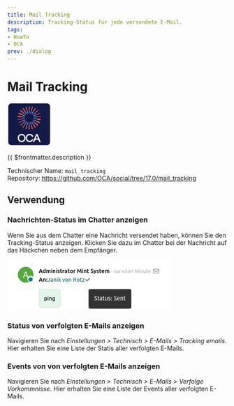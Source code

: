 ```yaml
---
title: Mail Tracking
description: Tracking-Status für jede versendete E-Mail.
tags:
- HowTo
- OCA
prev: ./dialog
---
```

# Mail Tracking
![icon_oca_app](attachments/icon_oca_app.png)

{{ $frontmatter.description }}

Technischer Name: `mail_tracking`\
Repository: <https://github.com/OCA/social/tree/17.0/mail_tracking>

## Verwendung

### Nachrichten-Status im Chatter anzeigen

Wenn Sie aus dem Chatter eine Nachricht versendet haben, können Sie den Tracking-Status anzeigen. Klicken Sie dazu im Chatter bei der Nachricht auf das Häckchen neben dem Empfänger.

![](attachments/Mail%20Tracking%20Status.png)

### Status von verfolgten E-Mails anzeigen

Navigieren Sie nach *Einstellungen > Technisch > E-Mails > Tracking emails*. Hier erhalten Sie eine Liste der Statis aller verfolgten E-Mails.

### Events von von verfolgten E-Mails anzeigen

Navigieren Sie nach *Einstellungen > Technisch > E-Mails > Verfolge Vorkommnisse*. Hier erhalten Sie eine Liste der Events aller verfolgten E-Mails.

